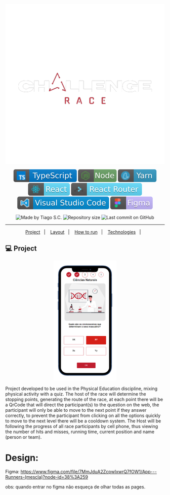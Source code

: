 
<div align="center">
    <img src=".github\ChallengeRace__3_-removebg-preview.png" width="600px"/>
</div>


<p align="center">
<img alt="badge typescript" src=".github\badge-typescript.svg">
<img alt="badge node" src=".github\badge-node.svg">
<img alt="badge yarn" src=".github\yarn.svg">
<img alt="badge react" src=".github\badge-react.svg">
<img alt="badge react router" src=".github\badge-router.svg">
<img alt="badge vscode" src=".github\badge-visual_studio_code.svg">
<img alt="badge figma" src=".github\figma.svg">
</p>

<p align="center">
<img alt="Made by Tiago S.C." src="https://img.shields.io/badge/made%20by-Tiago%20S.C.-%20?color=6942c3">
<img alt="Repository size" src="https://img.shields.io/github/repo-size/Tiago-Silverio-da-Costa/Web_Mobile_Corrida?color=6942c3">
<img alt="Last commit on GitHub" src="https://img.shields.io/github/last-commit/Tiago-Silverio-da-Costa/Web_Mobile_Corrida?color=6942c3">
</p>

---

<p align="center">
  <a href="#-project">Project</a>&nbsp;&nbsp;&nbsp;|&nbsp;&nbsp;&nbsp;
  <a href="#-layout">Layout</a>&nbsp;&nbsp;&nbsp;|&nbsp;&nbsp;&nbsp;
  <a href="#-howtorun">How to run</a>&nbsp;&nbsp;&nbsp;|&nbsp;&nbsp;&nbsp;
  <a href="#-technologies">Technologies</a>&nbsp;&nbsp;&nbsp;|&nbsp;&nbsp;&nbsp;
</p>



## 💻 Project

<div align="center">
    <img src=".github\quiz.png" width="200px"/>
</div>

Project developed to be used in the Physical Education discipline, mixing physical activity with a quiz. The host of the race will determine the stopping points, generating the route of the race, at each point there will be a QrCode that will direct the participant(s) to the question on the web,
the participant will only be able to move to the next point if they answer correctly, to prevent the participant from clicking on all the options quickly to move to the next level there will be a cooldown system. The Host will be following the progress of all race participants by cell phone,
thus viewing the number of hits and misses, running time, current position and name (person or team).

# Design:

Figma: https://www.figma.com/file/7MmJduA2ZcpwIxwrQ7fOW1/App---Runners-(mescla)?node-id=38%3A259

obs: quando entrar no figma não esqueça de olhar todas as pages.
